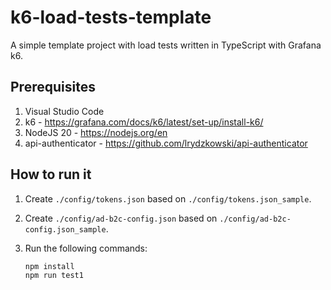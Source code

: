 # k6-load-tests-template

A simple template project with load tests written in TypeScript with Grafana k6.

## Prerequisites

1. Visual Studio Code
2. k6 - <https://grafana.com/docs/k6/latest/set-up/install-k6/>
3. NodeJS 20 - <https://nodejs.org/en>
4. api-authenticator - <https://github.com/lrydzkowski/api-authenticator>

## How to run it

1. Create `./config/tokens.json` based on `./config/tokens.json_sample`.
2. Create `./config/ad-b2c-config.json` based on `./config/ad-b2c-config.json_sample`.
3. Run the following commands:

   ```powershell
   npm install
   npm run test1
   ```
